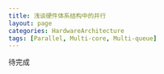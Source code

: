```yaml
---
title: 浅谈硬件体系结构中的并行
layout: page
categories: HardwareArchitecture
tags: [Parallel, Multi-core, Multi-queue]
---
```


待完成
